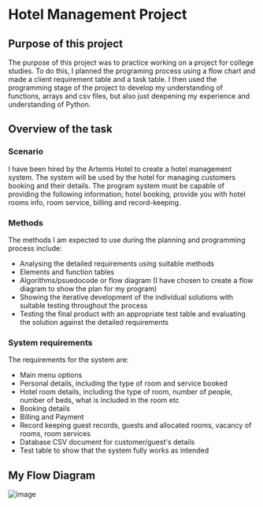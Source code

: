 # Hotel Management Project

## Purpose of this project

The purpose of this project was to practice working on a project for college studies. To do this, I planned the programing process using a flow chart and made a client requirement table and a task table. I then used the programming stage of the project to develop my understanding of functions, arrays and csv files, but also just deepening my experience and understanding of Python. 

## Overview of the task

### Scenario

I have been hired by the Artemis Hotel to create a hotel management system. The system will be used by the hotel for managing customers booking and their details. The program system must be capable of providing the following information; hotel booking, provide you with hotel rooms info, room service, billing and record-keeping.

### Methods

The methods I am expected to use during the planning and programming process include:
- Analysing the detailed requirements using suitable methods
- Elements and function tables
- Algorithms/psuedocode or flow diagram (I have chosen to create a flow diagram to show the plan for my program)
- Showing the iterative development of the individual solutions with suitable testing throughout the process
- Testing the final product with an appropriate test table and evaluating the solution against the detailed requirements

### System requirements 

The requirements for the system are:
- Main menu options
- Personal details, including the type of room and service booked
- Hotel room details, including the type of room, number of people, number of beds, what is included in the room etc
- Booking details
- Billing and Payment
- Record keeping guest records, guests and allocated rooms, vacancy of rooms, room services
- Database CSV document for customer/guest's details
- Test table to show that the system fully works as intended

## My Flow Diagram

![image](https://github.com/kayceed123/Hotel-project/assets/139760804/b039adab-0edb-417d-b70a-826c466be9de)
